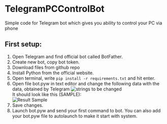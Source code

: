# TelegramPCControlBot
Simple code for Telegram bot which gives you ability to control your PC via phone 

## First setup:
1. Open Telegram and find official bot called BotFather.
2. Create new bot, copy bot token.
3. Download files from github repo
4. Install Python from the official website.
5. Open terminal, write `pip install -r requirements.txt` and hit enter.
6. Open file bot.pyw in text editor and change the following data with the data, obtained by Telegram
![strings to be changed](https://iili.io/HtCi66F.png)<br />
It should look like this (SAMPLE):
<br />![Result Sample](https://iili.io/HtCiHkx.png)
7. Save changes.
8. Launch bot.pyw and send your first command to bot.
You can also add your bot.pyw file to autolaunch to make it start with system.
